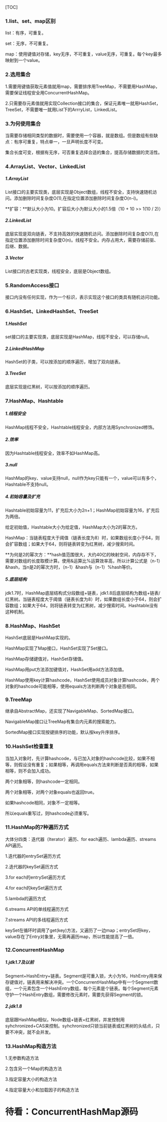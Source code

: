 [TOC]

### 1.list、set、map区别

list：有序，可重复。

set：无序，不可重复。

map：使用键值对存储，key无序，不可重复，value无序，可重复。每个key最多映射到一个value。

### 2.选用集合

1.需要用键值获取元素值就用map，需要排序用TreeMap，不需要用HashMap，需要保证线程安全用ConcurrentHashMap。

2.只需要存元素值就用实现Collection接口的集合，保证元素唯一就用HashSet，TreeSet，不需要唯一就用List下的ArrryList，LinkedList。

### 3.为何使用集合

当需要存储相同类型的数据时，需要使用一个容器，就是数组。但是数组有些缺点：有序可重复，特点单一，一旦声明长度不可变。

集合长度可变，根据有无序，可否重复选择合适的集合，提高存储数据的灵活性。

### 4.ArrayList、Vector、LinkedList

##### 1.ArrayList

List接口的主要实现类，底层实现是Object数组，线程不安全，支持快速随机访问。添加删除时间复杂度O(1),在指定位置添加删除时间复杂度O(n-i)。

**扩容：**默认大小为10。扩容后大小为默认大小的1.5倍（10 + 10 >> 1(10 / 2)）

##### 2.LinkedList

底层实现是双向链表，不支持高效的快速随机访问。添加删除时间复杂度O(1),在指定位置添加删除时间复杂度O(n)。线程不安全。内存占用大，需要存储前驱、后继、数据。

##### 3.Vector

List接口的古老实现类，线程安全，底层是Object数组。

### 5.RandomAccess接口

接口内没有任何实现，作为一个标识，表示实现这个接口的类具有随机访问功能。

### 6.HashSet、LinkedHashSet、TreeSet

##### 1.HashSet

set接口的主要实现类，底层实现是HashMap，线程不安全，可以存储null。

##### 2.LinkedHashMap

HashSet的子类，可以按添加的顺序遍历，增加了双向链表。

##### 3.TreeSet

底层实现是红黑树，可以按添加的顺序遍历。

### 7.HashMap、Hashtable

##### 1.线程安全

HashMap线程不安全，Hashtable线程安全，内部方法用Synchronized修饰。

##### 2.效率

因为Hashtable线程安全，效率不如HashMap高。

##### 3.null

HashMap的key、value支持null，null作为key只能有一个，value可以有多个，Hashtable不支持null。

##### 4.初始容量及扩充

Hashtable初始容量为11，扩充后大小为2n+1；HashMap初始容量为16，扩充后为两倍。

给定初始值，Hashtable大小为给定值，HashMap大小为2的幂次方。

HashMap：当链表程度大于阈值（链表长度为8）时，如果数组长度小于64，则会扩容数组；如果大于64，则将链表转变为红黑树，减少搜索时间。

**为何是2的幂次方：**hash值范围很大，大约40亿的映射空间，内存存不下，需要对数组的长度取模计算。使用&运算比%运算效率高，所以计算公式是（n-1）&hash，当n是2的幂次方时，（n-1）&hash与（n-1）%hash等价。

##### 5.底层结构

jdk1.7时，HashMap底层结构式分段数组+链表，jdk1.8后底层结构为数组+链表/红黑树。当链表程度大于阈值（链表长度为8）时，如果数组长度小于64，则会扩容数组；如果大于64，则将链表转变为红黑树，减少搜索时间。Hashtable没有这种机制。

### 8.HashMap、HashSet

HashSet底层是HashMap实现的。

HashMap实现了Map接口，HashSet实现了Set接口。

HashMap存储键值对，HashSet存储值。

HashMap用put方法添加键值对，HashSet用add方法添加值。

HashMap使用key计算hashcode，HashSet使用成员对象计算hashcode，两个对象的hashcode可能相等，使用equals方法判断两个对象是否相同。

### 9.TreeMap

继承自AbstractMap，还实现了NavigableMap、SortedMap接口。

NavigableMap接口让TreeMap有集合内元素的搜索能力。

SortedMap接口实现按键排序的功能，默认按key升序排序。

### 10.HashSet检查重复

当加入对象时，先计算hashcode，与已加入对象的hashcode比较，如果不相等，则假设没有重复；如果相等，再调用equals方法来判断是否真的相等，如果相等，则不会加入成功。

两个对象相等，则hashcode一定相同。

两个对象相等，对两个对象equals也返回true。

如果hashcode相同，对象不一定相等。

所以equals重写过，则hashcode必须重写。

### 11.HashMap的7种遍历方式

大体分四类：迭代器（Iterator）遍历、for each遍历、lambda遍历、streams API遍历。

1.迭代器的entrySet遍历方式

2.迭代器的keySet遍历方式

3.for each的entrySet遍历方式

4.for each的keySet遍历方式

5.lambda的遍历方式

6.streams API的单线程遍历方式

7.streams API的多线程遍历方式

keySet在循环时调用了get(key)方法，又遍历了一边map；entrySet将key，value存在了Entry对象里，无需再遍历map，所以性能提高了一倍。

### 12.ConcurrentHashMap

##### 1.jdk1.7及以前

Segment+HashEntry+链表。Segment是可重入锁，大小为16，HshEntry用来保存键值对，链表用来解决冲突。一个ConcurrentHashMap中有一个Segment数组，一个元素包含一个HashEntry数组，每个元素是个链表。每个Segment元素守护一个HashEntry数组，需要修改元素时，需要先获得Segment的锁。

##### 2.jdk1.8

底层跟HashMap相似，Node数组+链表+红黑树，并发控制用syhchronized+CAS来控制。syhchronized只锁当前链表或红黑树的头结点，只要不冲突，就不会并发。

### 13.HashMap构造方法

1.无参数构造方法

2.包含另一个Map的构造方法

3.指定容量大小的构造方法

4.指定容量大小和加载因子的构造方法

# 待看：ConcurrentHashMap源码